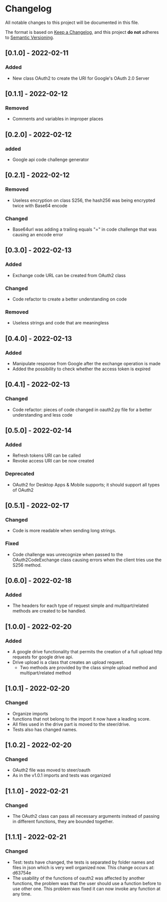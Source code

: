 # Changelog
All notable changes to this project will be documented in this file.

The format is based on [Keep a Changelog](https://keepachangelog.com/en/1.0.0/),
and this project **do not** adheres to [Semantic Versioning](https://semver.org/spec/v2.0.0.html).

## [0.1.0] - 2022-02-11
### Added
- New class OAuth2 to create the URI for Google's OAuth 2.0 Server


## [0.1.1] - 2022-02-12
### Removed
- Comments and variables in improper places


## [0.2.0] - 2022-02-12
### added
- Google api code challenge generator


## [0.2.1] - 2022-02-12
### Removed
- Useless encryption on class S256, the hash256 was being encrypted twice with Base64 encode

### Changed
- Base64url was adding a trailing equals "=" in code challenge that was causing an encode error


## [0.3.0] - 2022-02-13
### Added
- Exchange code URL can be created from OAuth2 class

### Changed
- Code refactor to create a better understanding on code

### Removed
- Useless strings and code that are meaningless


## [0.4.0] - 2022-02-13
### Added
- Manipulate response from Google after the exchange operation is made
- Added the possibility to check whether the access token is expired


## [0.4.1] - 2022-02-13
### Changed
- Code refactor: pieces of code changed in oauth2.py file for a better understanding and less code


## [0.5.0] - 2022-02-14
### Added
- Refresh tokens URI can be called
- Revoke access URI can be now created

### Deprecated
- OAuth2 for Desktop Apps & Mobile supports; it should support all types of OAuth2


## [0.5.1] - 2022-02-17
### Changed
- Code is more readable when sending long strings.

### Fixed
- Code challenge was unrecognize when passed to the OAuth2CodeExchange class causing errors when the client tries use the S256 method.


## [0.6.0] - 2022-02-18
### Added
- The headers for each type of request simple and multipart/related methods are created to be handled.


## [1.0.0] - 2022-02-20
### Added
- A google drive functionality that permits the creation of a full upload http requests for google drive api.
- Drive upload is a class that creates an upload request.
    - Two methods are provided by the class simple upload method and multipart/related method


## [1.0.1] - 2022-02-20
### Changed
- Organize imports
- functions that not belong to the import it now have a leading score.
- All files used in the drive part is moved to the steer/drive.
- Tests also has changed names.


## [1.0.2] - 2022-02-20
### Changed
- OAuth2 file was moved to steer/oauth
- As in the v1.0.1 imports and tests was organized


## [1.1.0] - 2022-02-21
### Changed
- The OAuth2 class can pass all necessary arguments instead of passing in different functions, they are bounded together.

## [1.1.1] - 2022-02-21
### Changed
- Test: tests have changed, the tests is separated by folder names and files in json which is very well organized now. This change occurs at: d63754e
- The usability of the functions of oauth2 was affected by another functions, the problem was that the user should use a function before to use other one. This problem was fixed it can now invoke any function at any time.
